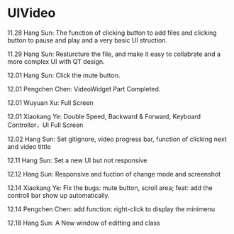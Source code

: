 # UIVideo
11.28 Hang Sun: The function of clicking button to add files and clicking button to pause and play and a very basic UI struction.

11.29 Hang Sun: Resturcture the file, and make it easy to collabrate and a more complex UI with QT design.

12.01 Hang Sun: Click the mute button.

12.01 Pengchen Chen: VideoWidget Part Completed.

12.01 Wuyuan Xu: Full Screen

12.01 Xiaokang Ye: Double Speed, Backward & Forward, Keyboard Controllor，UI Full Screen

12.02 Hang Sun: Set gitignore, video progress bar, function of clicking next and video tittle

12.11 Hang Sun: Set a new UI but not responsive

12.12 Hang Sun: Responsive and fuction of change mode and screenshot

12.14 Xiaokang Ye: Fix the bugs: mute button, scroll area; feat: add the controll bar show up automatically.

12.14 Pengchen Chen: add function: right-click to display the minimenu

12.18 Hang Sun: A New window of editting and class
